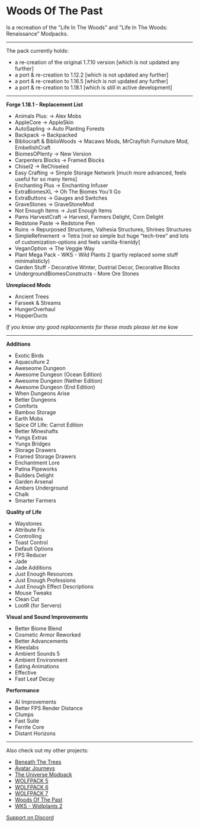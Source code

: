 # Woods Of The Past

Is a recreation of the "Life In The Woods" and "Life In The Woods: Renaissance" Modpacks.

---

The pack currently holds: 

- a re-creation of the original 1.7.10 version [which is not updated any further]
- a port & re-creation to 1.12.2 [which is not updated any further]
- a port & re-creation to 1.16.5 [which is not updated any further]
- a port & re-creation to 1.18.1 [which is still in active development]

---

**Forge 1.18.1 - Replacement List**

- Animals Plus: -&gt; Alex Mobs
- AppleCore -&gt; AppleSkin
- AutoSapling -&gt; Auto Planting Forests
- Backpack -&gt; Backpacked
- Bibliocraft & BiblioWoods -&gt; Macaws Mods, MrCrayfish Furnuture Mod, EmbellishCraft
- BiomesOPlenty -&gt; New Version
- Carpenters Blocks -&gt; Framed Blocks
- Chisel2 -&gt; ReChiseled
- Easy Crafting -&gt; Simple Storage Network [much more advanced, feels useful for so many items]
- Enchanting Plus -&gt; Enchanting Infuser
- ExtraBiomesXL -&gt; Oh The Biomes You'll Go
- ExtraButtons -&gt; Gauges and Switches
- GraveStones -&gt; GraveStoneMod
- Not Enough Items -&gt; Just Enough Items
- Pams HarvestCraft -&gt; Harvest, Farmers Delight, Corn Delight
- Redstone Paste -&gt; Redstone Pen
- Ruins -&gt; Repurposed Structures, Valhesia Structures, Shrines Structures
- SimpleRefinement -&gt; Tetra [not so simple but huge "tech-tree" and lots of customization-options and feels vanilla-frienldy]
- VeganOption -&gt; The Veggie Way
- Plant Mega Pack - WKS - Wild Plants 2 (partly replaced some stuff minimalisticly)
- Garden Stuff - Decorative Winter, Dustrial Decor, Decorative Blocks
- UndergroundBiomesConstructs - More Ore Stones

**Unreplaced Mods**

- Ancient Trees
- Farseek & Streams
- HungerOverhaul
- HopperDucts

*If you know any good replacements for these mods please let me kow*

---

**Additions**

- Exotic Birds
- Aquaculture 2
- Aweseome Dungeon
- Awesome Dungeon (Ocean Edition)
- Awesome Dungeon (Nether Edition)
- Awesome Dungeon (End Edition)
- When Dungeons Arise
- Better Dungeons
- Comforts
- Bamboo Storage
- Earth Mobs
- Spice Of LIfe: Carrot Edition
- Better Mineshafts
- Yungs Extras
- Yungs Bridges
- Storage Drawers
- Framed Storage Drawers
- Enchantment Lore
- Patina Pipeworks
- Builders Delight
- Garden Arsenal
- Ambers Underground
- Chalk
- Smarter Farmers

**Quality of Life**

- Waystones
- Attribute Fix
- Controlling
- Toast Control
- Default Options
- FPS Reducer
- Jade
- Jade Additions
- Just Enough Resources
- Just Enough Professions
- Just Enough Effect Descriptions
- Mouse Tweaks
- Clean Cut
- LootR (for Servers)

**Visual and Sound Improvements**

- Better Biome Blend
- Cosmetic Armor Reworked
- Better Advancements
- Kleeslabs
- Ambient Sounds 5
- Ambient Environment
- Eating Animations
- Effective
- Fast Leaf Decay

**Performance**

- AI Improvements
- Better FPS Render Distance
- Clumps
- Fast Suite
- Ferrite Core
- Distant Horizons

---

Also check out my other projects:

- [Beneath The Trees](https://www.curseforge.com/minecraft/modpacks/beneath-the-trees)
- [Avatar Journeys](https://www.curseforge.com/minecraft/modpacks/avatar-journeys)
- [The Universe Modpack](https://www.curseforge.com/minecraft/modpacks/universe-modpack)
- [WOLFPACK 5](https://www.curseforge.com/minecraft/modpacks/wolfpack-5)
- [WOLFPACK 6](https://www.curseforge.com/minecraft/modpacks/wolfpack-6)
- [WOLFPACK 7](https://www.curseforge.com/minecraft/modpacks/wolfpack-7)
- [Woods Of The Past](https://www.curseforge.com/minecraft/modpacks/woods-of-the-past)
- [WKS - Widlplants 2](https://www.curseforge.com/minecraft/mc-mods/wks-wildplants)


[Support on Discord](https://discord.gg/gHcHGuDY)
